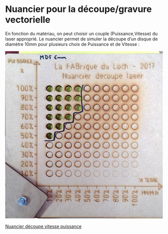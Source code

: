 # Nuancier pour la découpe/gravure vectorielle

En fonction du matériau, on peut choisir un couple (Puissance,Vitesse) du laser approprié. Le nuancier permet de simuler la découpe d’un disque de diamètre 10mm pour plusieurs choix de Puissance et de Vitesse :

![image](images/laser24.png)

[Nuancier découpe vitesse puissance](https://www.lafabriqueduloch.org/projet/nuancier-decoupe-vitesse-puissance/)
